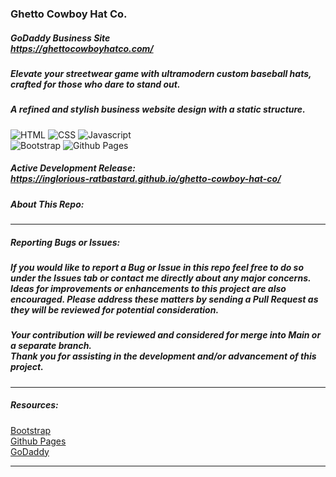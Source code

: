 ### Ghetto Cowboy Hat Co.
##### *GoDaddy Business Site <br> https://ghettocowboyhatco.com/*  
##### Elevate your streetwear game with ultramodern custom baseball hats, crafted for those who dare to stand out.
##### *A refined and stylish business website design with a static structure.* 
![HTML](https://img.shields.io/badge/HTML-239120?style=for-the-badge&logo=html5&logoColor=white)
![CSS](https://img.shields.io/badge/CSS-239120?&style=for-the-badge&logo=css3&logoColor=white)
![Javascript](https://img.shields.io/badge/JavaScript-F7DF1E?style=for-the-badge&logo=javascript&logoColor=black)<br>
![Bootstrap](https://img.shields.io/badge/bootstrap-%238511FA.svg?style=for-the-badge&logo=bootstrap&logoColor=white)
![Github Pages](https://img.shields.io/badge/github%20pages-121013?style=for-the-badge&logo=github&logoColor=white)
##### Active Development Release: <br> https://inglorious-ratbastard.github.io/ghetto-cowboy-hat-co/
##### **About This Repo:**
<!-- ##### The original concept was to build something modern and flashy but not overdone to be submitted as part of a hackathon. It was left an incomplete template after discovering about the passing of a good friend. The project then became his namesake dedicated to depression awareness and suicide prevention. -->
___
##### **Reporting Bugs or Issues:**
##### If you would like to report a **Bug** or **Issue** in this repo feel free to do so under the **Issues** tab or contact me directly about any major concerns. Ideas for improvements or enhancements to this project are also encouraged. Please address these matters by sending a **Pull Request** as they will be reviewed for potential consideration.
##### Your contribution will be reviewed and considered for merge into Main or a separate branch.<br> Thank you for assisting in the development and/or advancement of this project.
___
##### **Resources:**
[Bootstrap](https://getbootstrap.com/)<br>
[Github Pages](https://pages.github.com/)<br>
[GoDaddy](https://www.godaddy.com/)<br>
<!-- [Shopify](https://www.shopify.com/) -->
___
